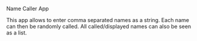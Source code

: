 Name Caller App

This app allows to enter comma separated names as a string.
Each name can then be randomly called.
All called/displayed names can also be seen as a list.
